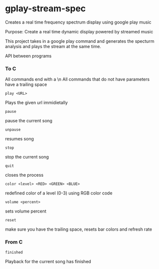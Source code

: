 # gplay-stream-spec
Creates a real time frequency spectrum display using google play music

Purpose: Create a real time dynamic display powered by streamed music

This project takes in a google play command and generates the specturm analysis and plays the stream at the same time.

API between programs

### To C
All commands end with a \n
All commands that do not have parameters have a trailing space

```
play <URL>
```
Plays the given url immidietally

```
pause
```
pause the current song

```
unpause
```
resumes song

```
stop
```
stop the current song

```
quit
```
closes the process

```
color <level> <RED> <GREEN> <BLUE>
```
redefined color of a level (0-3) using RGB color code

```
volume <percent>
```
sets volume percent

```
reset
```
make sure you have the trailing space, resets bar colors and refresh rate

### From C

```
finished
```
Playback for the current song has finished